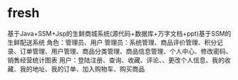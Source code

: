 # fresh
基于Java+SSM+Jsp的生鲜商城系统(源代码+数据库+万字文档+ppt)基于SSM的生鲜配送系统  角色：管理员、用户  管理员：系统管理、商品评价管理、积分记录、订单管理、用户管理、商品分类管理、商品信息管理、个人中心、修改密码、销售经营统计图表  用户：登陆注册、查询、收藏、评论、、更改个人信息、我的收藏、我的地址、我的订单、加入购物车、购买商品

